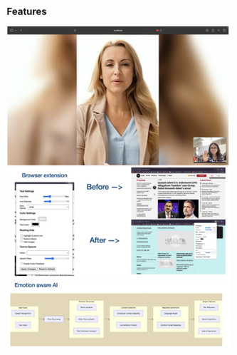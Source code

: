 ## Features

![Feature 1](images/feature1.png)
![Feature 2](images/feature2.png)
![Feature 3](images/feature3.png)
